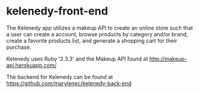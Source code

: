 # kelenedy-front-end

The Kelenedy app utilizes a makeup API to create an online store such that a user can create a account, browse products by category and/or brand, create a favorite products list, and generate a shopping cart for their purchase.

Kelenedy uses Ruby '2.3.3' and the Makeup API found at http://makeup-api.herokuapp.com/

The backend for Kelenedy can be found at https://github.com/marylenec/kelenedy-back-end 

